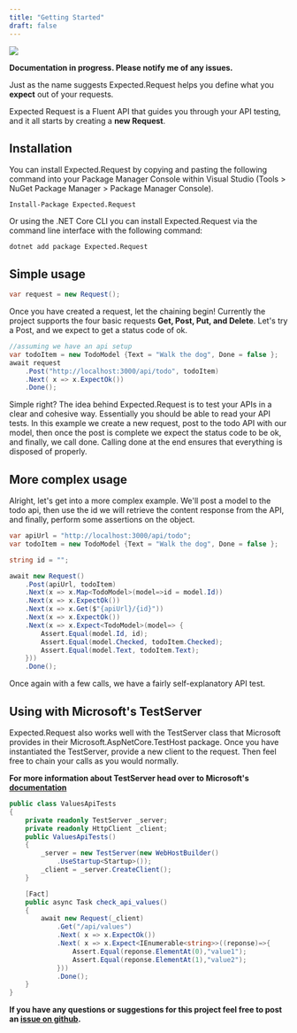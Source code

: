 ```yaml
---
title: "Getting Started"
draft: false
---
```



![](https://api.travis-ci.org/wright-development/Expected.Request.svg?branch=master)

**Documentation in progress. Please notify me of any issues.**

Just as the name suggests Expected.Request helps you define what you **expect** out of your requests.

Expected Request is a Fluent API that guides you through your API testing, and it all starts by creating a **new Request**.

## Installation

You can install Expected.Request by copying and pasting the following command into your Package Manager Console within Visual Studio (Tools > NuGet Package Manager > Package Manager Console).

```
Install-Package Expected.Request
```

Or using the .NET Core CLI you can install Expected.Request via the command line interface with the following command:

```
dotnet add package Expected.Request
```

## Simple usage

``` csharp
var request = new Request();
```

Once you have created a request, let the chaining begin! Currently the project supports the four basic requests **Get, Post, Put, and Delete**. Let's try a Post, and we expect to get a status code of ok.

``` csharp
//assuming we have an api setup
var todoItem = new TodoModel {Text = "Walk the dog", Done = false };
await request
    .Post("http://localhost:3000/api/todo", todoItem)
    .Next( x => x.ExpectOk())
    .Done();
```

Simple right? The idea behind Expected.Request is to test your APIs in a clear and cohesive way. Essentially you should be able to read your API tests. In this example we create a new request, post to the todo API with our model, then once the post is complete we expect the status code to be ok, and finally, we call done. Calling done at the end ensures that everything is disposed of properly.


## More complex usage

Alright, let's get into a more complex example. We'll post a model to the todo api, then use the id we will retrieve the content response from the API, and finally, perform some assertions on the object.

``` csharp
var apiUrl = "http://localhost:3000/api/todo";
var todoItem = new TodoModel {Text = "Walk the dog", Done = false };

string id = "";

await new Request()
    .Post(apiUrl, todoItem)
    .Next(x => x.Map<TodoModel>(model=>id = model.Id))
    .Next(x => x.ExpectOk())
    .Next(x => x.Get($"{apiUrl}/{id}"))
    .Next(x => x.ExpectOk())
    .Next(x => x.Expect<TodoModel>(model=> {
        Assert.Equal(model.Id, id);
        Assert.Equal(model.Checked, todoItem.Checked);
        Assert.Equal(model.Text, todoItem.Text);
    }))
    .Done();
```

Once again with a few calls, we have a fairly self-explanatory API test. 

## Using with Microsoft's TestServer

Expected.Request also works well with the TestServer class that Microsoft provides in their Microsoft.AspNetCore.TestHost package. Once you have instantiated the TestServer, provide a new client to the request. Then feel free to chain your calls as you would normally.

**For more information about TestServer head over to Microsoft's [documentation](https://docs.microsoft.com/en-us/aspnet/core/testing/integration-testing)**

``` csharp
public class ValuesApiTests
{
    private readonly TestServer _server;
    private readonly HttpClient _client;
    public ValuesApiTests()
    {
        _server = new TestServer(new WebHostBuilder()
            .UseStartup<Startup>());
        _client = _server.CreateClient();
    }

    [Fact]
    public async Task check_api_values()
    {
        await new Request(_client)
            .Get("/api/values")
            .Next( x => x.ExpectOk())
            .Next( x => x.Expect<IEnumerable<string>>((reponse)=>{
                Assert.Equal(reponse.ElementAt(0),"value1");
                Assert.Equal(reponse.ElementAt(1),"value2");
            }))
            .Done();
    }
}
```

**If you have any questions or suggestions for this project feel free to post an [issue on github](https://github.com/wright-development/Expected.Request/issues).**